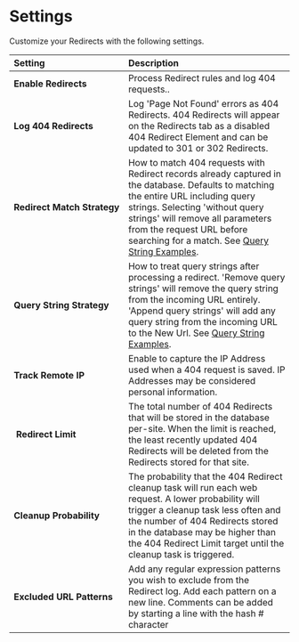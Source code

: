 # Settings

Customize your Redirects with the following settings.

| Setting          | Description |
|:---------------- |:----------- |
| **Enable&nbsp;Redirects** | Process Redirect rules and log 404 requests.. |
| **Log&nbsp;404&nbsp;Redirects** | Log 'Page Not Found' errors as 404 Redirects. 404 Redirects will appear on the Redirects tab as a disabled 404 Redirect Element and can be updated to 301 or 302 Redirects. |
| **Redirect&nbsp;Match&nbsp;Strategy** | How to match 404 requests with Redirect records already captured in the database. Defaults to matching the entire URL including query strings. Selecting 'without query strings' will remove all parameters from the request URL before searching for a match. See [Query String Examples](./query-strings-in-redirects.md). |
| **Query&nbsp;String&nbsp;Strategy** | How to treat query strings after processing a redirect. 'Remove query strings' will remove the query string from the incoming URL entirely. 'Append query strings' will add any query string from the incoming URL to the New Url. See [Query String Examples](./query-strings-in-redirects.md). |
| **Track&nbsp;Remote&nbsp;IP** | Enable to capture the IP Address used when a 404 request is saved. IP Addresses may be considered personal information. |
| **&nbsp;Redirect&nbsp;Limit** | The total number of 404 Redirects that will be stored in the database per-site. When the limit is reached, the least recently updated 404 Redirects will be deleted from the Redirects stored for that site. |
| **Cleanup&nbsp;Probability** | The probability that the 404 Redirect cleanup task will run each web request. A lower probability will trigger a cleanup task less often and the number of 404 Redirects stored in the database may be higher than the 404 Redirect Limit target until the cleanup task is triggered. |
| **Excluded&nbsp;URL&nbsp;Patterns** | Add any regular expression patterns you wish to exclude from the Redirect log. Add each pattern on a new line. Comments can be added by starting a line with the hash # character |
